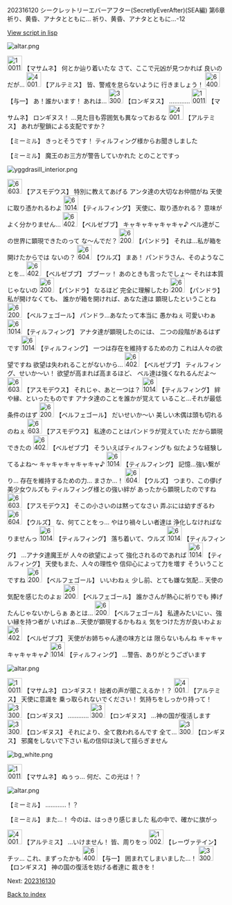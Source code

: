 202316120 シークレットリーエバーアフター(SecretlyEverAfter)(SEA編) 第6章 祈り、黄昏、アナタとともに…  祈り、黄昏、アナタとともに…-12

[View script in lisp](../scripts/202316120.txt)

![altar.png](../images/backgrounds/altar.png)

<img src="../images/units/100111.png" alt="100111.png" height="34"/>
【マサムネ】
何とか辿り着いたな
さて、ここで元凶が見つかれば
良いのだが…

<img src="../images/units/400131.png" alt="400131.png" height="34"/>
【アルテミス】
皆、警戒を怠らないように
行きましょう！

<img src="../images/units/6400511.png" alt="6400511.png" height="34"/>
【与一】
あ！誰かいます！
あれは…

<img src="../images/units/3300111.png" alt="3300111.png" height="34"/>
【ロンギヌス】
…………

<img src="../images/units/100111.png" alt="100111.png" height="34"/>
【マサムネ】
ロンギヌス！
…見た目も雰囲気も異なっておるな

<img src="../images/units/400131.png" alt="400131.png" height="34"/>
【アルテミス】
あれが聖鎖による支配ですか？

【ミーミル】
きっとそうです！
ティルフィング様からお聞きしました

【ミーミル】
魔王のお三方が警告していかれた
とのことですっ

![yggdrasill_interior.png](../images/backgrounds/yggdrasill_interior.png)

<img src="../images/units/6603911.png" alt="6603911.png" height="34"/>
【アスモデウス】
特別に教えてあげる
アンタ達の大切なお仲間がね
天使に取り憑かれるわよ

<img src="../images/units/6101411.png" alt="6101411.png" height="34"/>
【ティルフィング】
天使に、取り憑かれる？
意味がよく分かりません…

<img src="../images/units/6402511.png" alt="6402511.png" height="34"/>
【ベルゼブブ】
キャキャキャキャキャ♪
ベル達がこの世界に顕現できたのって
な～んでだ？

<img src="../images/units/62001111.png" alt="62001111.png" height="34"/>
【パンドラ】
それは…私が箱を開けたからでは
ないの？

<img src="../images/units/6604211.png" alt="6604211.png" height="34"/>
【ウルズ】
まあ！
パンドラさん、そのようなことを…

<img src="../images/units/6402511.png" alt="6402511.png" height="34"/>
【ベルゼブブ】
ブブーッ！
あのときも言ったでしょ～
それは本質じゃないの

<img src="../images/units/62001111.png" alt="62001111.png" height="34"/>
【パンドラ】
なるほど
完全に理解したわ

<img src="../images/units/62001111.png" alt="62001111.png" height="34"/>
【パンドラ】
私が開けなくても、
誰かが箱を開ければ、あなた達は
顕現したということね

<img src="../images/units/62000911.png" alt="62000911.png" height="34"/>
【ベルフェゴール】
パンドラ…あなたって本当に
愚かねぇ
可愛いわぁ

<img src="../images/units/6101411.png" alt="6101411.png" height="34"/>
【ティルフィング】
アナタ達が顕現したのには、
二つの段階があるはずです

<img src="../images/units/6101411.png" alt="6101411.png" height="34"/>
【ティルフィング】
一つは存在を維持するための力
これは人々の欲望ですね
欲望は失われることがないから…

<img src="../images/units/6402511.png" alt="6402511.png" height="34"/>
【ベルゼブブ】
ティルフィング、せいか～い！
欲望が高まれば高まるほど、
ベル達は強くなれるんだよ～

<img src="../images/units/6603911.png" alt="6603911.png" height="34"/>
【アスモデウス】
それじゃ、あと一つは？

<img src="../images/units/6101411.png" alt="6101411.png" height="34"/>
【ティルフィング】
絆や縁、といったものです
アナタ達のことを誰かが覚えて
いること…それが最低条件のはず

<img src="../images/units/62000911.png" alt="62000911.png" height="34"/>
【ベルフェゴール】
だいせいか～い
美しい木偶は頭も切れるのねぇ

<img src="../images/units/6603911.png" alt="6603911.png" height="34"/>
【アスモデウス】
私達のことはパンドラが覚えていた
だから顕現できたの

<img src="../images/units/6402511.png" alt="6402511.png" height="34"/>
【ベルゼブブ】
そういえばティルフィングも
似たような経験してるよね～
キャキャキャキャキャ♪

<img src="../images/units/6101411.png" alt="6101411.png" height="34"/>
【ティルフィング】
記憶…強い繋がり…
存在を維持するための力…
まさか…！

<img src="../images/units/6604211.png" alt="6604211.png" height="34"/>
【ウルズ】
つまり、この儚げ美少女ウルズも
ティルフィング様との強い絆が
あったから顕現したのですね

<img src="../images/units/6603911.png" alt="6603911.png" height="34"/>
【アスモデウス】
そこの小さいのは黙ってなさい
弄ぶには幼すぎるわ

<img src="../images/units/6604211.png" alt="6604211.png" height="34"/>
【ウルズ】
な、何てことをっ…
やはり禍々しい者達は
浄化しなければなりませんっ

<img src="../images/units/6101411.png" alt="6101411.png" height="34"/>
【ティルフィング】
落ち着いて、ウルズ

<img src="../images/units/6101411.png" alt="6101411.png" height="34"/>
【ティルフィング】
…アナタ達魔王が
人々の欲望によって
強化されるのであれば

<img src="../images/units/6101411.png" alt="6101411.png" height="34"/>
【ティルフィング】
天使もまた、人々の理性や
信仰心によって力を増す
そういうことですね

<img src="../images/units/62000911.png" alt="62000911.png" height="34"/>
【ベルフェゴール】
いいわねぇ
少し前、とても嫌な気配…
天使の気配を感じたのよぉ

<img src="../images/units/62000911.png" alt="62000911.png" height="34"/>
【ベルフェゴール】
誰かさんが熱心に祈りでも
捧げたんじゃないかしらぁ
あとは…

<img src="../images/units/62000911.png" alt="62000911.png" height="34"/>
【ベルフェゴール】
私達みたいにぃ、強い縁を持つ者が
いればぁ…天使が顕現するかもねぇ
気をつけた方が良いわよぉ

<img src="../images/units/6402511.png" alt="6402511.png" height="34"/>
【ベルゼブブ】
天使がお姉ちゃん達の味方とは
限らないもんね
キャキャキャキャキャ♪

<img src="../images/units/6101411.png" alt="6101411.png" height="34"/>
【ティルフィング】
…警告、ありがとうございます

![altar.png](../images/backgrounds/altar.png)

<img src="../images/units/100111.png" alt="100111.png" height="34"/>
【マサムネ】
ロンギヌス！
拙者の声が聞こえるか！？

<img src="../images/units/400131.png" alt="400131.png" height="34"/>
【アルテミス】
天使に意識を
乗っ取られないでください！
気持ちをしっかり持って！

<img src="../images/units/3300111.png" alt="3300111.png" height="34"/>
【ロンギヌス】
…………

<img src="../images/units/3300111.png" alt="3300111.png" height="34"/>
【ロンギヌス】
…神の国が復活します

<img src="../images/units/3300111.png" alt="3300111.png" height="34"/>
【ロンギヌス】
それにより、全て救われるんです
全て…

<img src="../images/units/3300111.png" alt="3300111.png" height="34"/>
【ロンギヌス】
邪魔をしないで下さい
私の信仰は決して揺らぎません

![bg_white.png](../images/backgrounds/bg_white.png)

<img src="../images/units/100111.png" alt="100111.png" height="34"/>
【マサムネ】
ぬぅっ…
何だ、この光は！？

![altar.png](../images/backgrounds/altar.png)

【ミーミル】
…………！？

【ミーミル】
また…！
今のは、はっきり感じました
私の中で、確かに旗がっ

<img src="../images/units/400131.png" alt="400131.png" height="34"/>
【アルテミス】
…いけません！
皆、周りをっ

<img src="../images/units/100221.png" alt="100221.png" height="34"/>
【レーヴァテイン】
チッ…
これ、まずったかも

<img src="../images/units/6400511.png" alt="6400511.png" height="34"/>
【与一】
囲まれてしまいました…！

<img src="../images/units/3300111.png" alt="3300111.png" height="34"/>
【ロンギヌス】
神の国の復活を妨げる者達に
裁きを！


Next: [202316130](202316130.md)

[Back to index](index.md)
